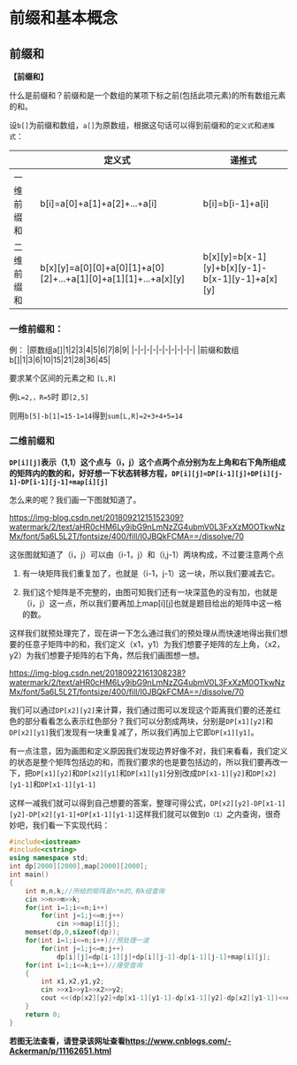 # 前缀和基本概念
## 前缀和 

**【前缀和】**

什么是前缀和？前缀和是一个数组的某项下标之前(包括此项元素)的所有数组元素的和。 

设```b[]```为前缀和数组，```a[]```为原数组，根据这句话可以得到前缀和的```定义式```和```递推式```：
 
||定义式|递推式|
|-|-|-|
|一维前缀和|b[i]=a[0]+a[1]+a[2]+...+a[i]|b[i]=b[i-1]+a[i]|
|二维前缀和|b[x][y]=a[0][0]+a[0][1]+a[0][2]+...+a[1][0]+a[1][1]+...+a[x][y]|b[x][y]=b[x-1][y]+b[x][y-1]-b[x-1][y-1]+a[x][y]|

### 一维前缀和：
例： 
|原数组a[]|1|2|3|4|5|6|7|8|9|
|-|-|-|-|-|-|-|-|-|-|
|前缀和数组b[]|1|3|6|10|15|21|28|36|45|

要求某个区间的元素之和 ```[L,R]```

例```L=2,，R=5```时  即```[2,5]```

则用```b[5]-b[1]=15-1=14```得到```sum[L,R]=2+3+4+5=14```

### 二维前缀和

**```DP[i][j]```表示（1,1）这个点与（i，j）这个点两个点分别为左上角和右下角所组成的矩阵内的数的和，好好想一下状态转移方程，```DP[i][j]=DP[i-1][j]+DP[i][j-1]-DP[i-1][j-1]+map[i][j]```**

怎么来的呢？我们画一下图就知道了。

<https://img-blog.csdn.net/20180921215152309?watermark/2/text/aHR0cHM6Ly9ibG9nLmNzZG4ubmV0L3FxXzM0OTkwNzMx/font/5a6L5L2T/fontsize/400/fill/I0JBQkFCMA==/dissolve/70>

这张图就知道了（i，j）可以由（i-1，j）和（i,j-1）两块构成，不过要注意两个点

1. 有一块矩阵我们重复加了，也就是（i-1，j-1）这一块，所以我们要减去它。

2. 我们这个矩阵是不完整的，由图可知我们还有一块深蓝色的没有加，也就是（i，j）这一点，所以我们要再加上map[i][j]也就是题目给出的矩阵中这一格的数。

这样我们就预处理完了，现在讲一下怎么通过我们的预处理从而快速地得出我们想要的任意子矩阵中的和，我们定义（x1，y1）为我们想要子矩阵的左上角，（x2，y2）为我们想要子矩阵的右下角，然后我们画图想一想。

<https://img-blog.csdn.net/20180922161308238?watermark/2/text/aHR0cHM6Ly9ibG9nLmNzZG4ubmV0L3FxXzM0OTkwNzMx/font/5a6L5L2T/fontsize/400/fill/I0JBQkFCMA==/dissolve/70>

我们可以通过```DP[x2][y2]```来计算，我们通过图可以发现这个距离我们要的还差红色的部分看看怎么表示红色部分？我们可以分割成两块，分别是```DP[x1][y2]```和```DP[x2][y1]```我们发现有一块重复减了，所以我们再加上它即```DP[x1][y1]```。

有一点注意，因为画图和定义原因我们发现边界好像不对，我们来看看，我们定义的状态是整个矩阵包括边的和，而我们要求的也是要包括边的，所以我们要再改一下，把```DP[x1][y2]```和```DP[x2][y1]```和```DP[x1][y1]```分别改成```DP[x1-1][y2]```和```DP[x2][y1-1]```和```DP[x1-1][y1-1]```

这样一减我们就可以得到自己想要的答案，整理可得公式，```DP[x2][y2]-DP[x1-1][y2]-DP[x2][y1-1]+DP[x1-1][y1-1]```这样我们就可以做到```O（1）```之内查询，很奇妙吧，我们看一下实现代码：

```c++
#include<iostream>
#include<cstring>
using namespace std;
int dp[2000][2000],map[2000][2000];
int main()
{
	int m,n,k;//所给的矩阵是n*m的,有k组查询 
	cin >>n>>m>>k;
	for(int i=1;i<=n;i++)
		for(int j=1;j<=m;j++)
			cin >>map[i][j];
	memset(dp,0,sizeof(dp));
	for(int i=1;i<=n;i++)//预处理一波 
		for(int j=1;j<=m;j++)
			dp[i][j]=dp[i-1][j]+dp[i][j-1]-dp[i-1][j-1]+map[i][j];
	for(int i=1;i<=k;i++)//接受查询 
	{
		int x1,x2,y1,y2;
		cin >>x1>>y1>>x2>>y2;
		cout <<(dp[x2][y2]+dp[x1-1][y1-1]-dp[x1-1][y2]-dp[x2][y1-1])<<endl;//O（1）查询 
	}
	return 0;
}
```

**若图无法查看，请登录该网址查看<https://www.cnblogs.com/-Ackerman/p/11162651.html>**
